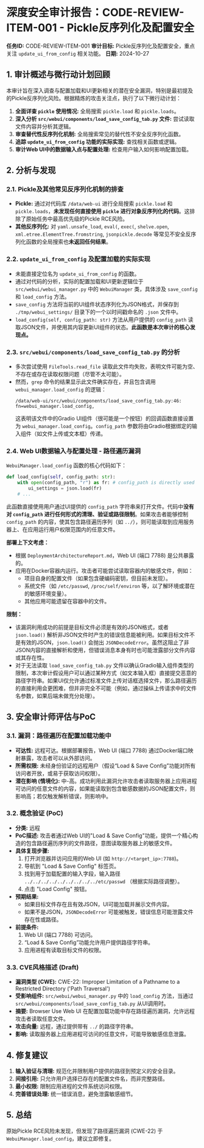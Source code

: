 # 深度安全审计报告：CODE-REVIEW-ITEM-001 - Pickle反序列化及配置安全

**任务ID:** CODE-REVIEW-ITEM-001
**审计目标:** Pickle反序列化及配置安全，重点关注 `update_ui_from_config` 相关功能。
**日期:** 2024-10-27

## 1. 审计概述与微行动计划回顾

本审计旨在深入调查与配置加载和UI更新相关的潜在安全漏洞，特别是最初提及的Pickle反序列化风险。根据精炼的攻击关注点，执行了以下微行动计划：

1.  **全面详查 `pickle` 使用情况:** 全局搜索 `pickle.load` 和 `pickle.loads`。
2.  **深入分析 `src/webui/components/load_save_config_tab.py` 文件:** 尝试读取文件内容并分析其逻辑。
3.  **审查替代性反序列化机制:** 全局搜索常见的替代性不安全反序列化函数。
4.  **追踪 `update_ui_from_config` 功能的实际实现:** 查找相关函数或逻辑。
5.  **审计Web UI中的数据输入点与配置处理:** 检查用户输入如何影响配置加载。

## 2. 分析与发现

### 2.1. Pickle及其他常见反序列化机制的排查

*   **Pickle:** 通过对代码库 `/data/web-ui` 进行全局搜索 `pickle.load` 和 `pickle.loads`，**未发现任何直接使用 `pickle` 进行对象反序列化的代码**。这排除了原始任务中最高优先级的Pickle RCE风险。
*   **其他反序列化:** 对 `yaml.unsafe_load`, `eval(`, `exec(`, `shelve.open`, `xml.etree.ElementTree.fromstring`, `jsonpickle.decode` 等常见不安全反序列化函数的全局搜索也**未返回任何结果**。

### 2.2. `update_ui_from_config` 及配置加载的实际实现

*   未能直接定位名为 `update_ui_from_config` 的函数。
*   通过对代码的分析，实际的配置加载和UI更新逻辑位于 `src/webui/webui_manager.py` 中的 `WebuiManager` 类，具体涉及 `save_config` 和 `load_config` 方法。
*   `save_config` 方法将当前的UI组件状态序列化为JSON格式，并保存到 `./tmp/webui_settings/` 目录下的一个以时间戳命名的 `.json` 文件中。
*   `load_config(self, config_path: str)` 方法从用户提供的 `config_path` 读取JSON文件，并使用其内容更新UI组件的状态。**此函数是本次审计的核心发现点。**

### 2.3. `src/webui/components/load_save_config_tab.py` 的分析

*   多次尝试使用 `FileTools.read_file` 读取此文件均失败，表明文件可能为空、不存在或存在读取权限问题（尽管不太可能）。
*   然而，`grep` 命令的结果显示此文件确实存在，并且包含调用 `webui_manager.load_config` 的逻辑：
    ```
    /data/web-ui/src/webui/components/load_save_config_tab.py:46:        fn=webui_manager.load_config,
    ```
    这表明该文件中的Gradio UI组件（很可能是一个按钮）的回调函数直接设置为 `webui_manager.load_config`。`config_path` 参数将由Gradio根据绑定的输入组件（如文件上传或文本框）传递。

### 2.4. Web UI数据输入与配置处理 - 路径遍历漏洞

`WebuiManager.load_config` 函数的核心代码如下：
```python
def load_config(self, config_path: str):
    with open(config_path, "r") as fr: # config_path is directly used
        ui_settings = json.load(fr)
    # ...
```
此函数直接使用用户通过UI提供的 `config_path` 字符串来打开文件。代码中**没有对 `config_path` 进行任何形式的清理、验证或路径限制**。如果攻击者能够控制 `config_path` 的内容，使其包含路径遍历序列（如 `../`），则可能读取到应用服务器上、在应用运行用户权限范围内的任意文件。

**部署上下文考虑：**

*   根据 `DeploymentArchitectureReport.md`，Web UI (端口 7788) 是公共暴露的。
*   应用在Docker容器内运行。攻击者可能尝试读取容器内的敏感文件，例如：
    *   项目自身的配置文件（如果包含硬编码密钥，但目前未发现）。
    *   系统文件（如 `/etc/passwd`, `/proc/self/environ` 等，以了解环境或潜在的敏感环境变量）。
    *   其他应用可能遗留在容器中的文件。

**限制：**

*   该漏洞利用成功的前提是目标文件必须是有效的JSON格式，或者 `json.load()` 解析非JSON文件时产生的错误信息能被利用。如果目标文件不是有效的JSON，`json.load()` 会抛出 `JSONDecodeError`。虽然这阻止了非JSON内容的直接解析和使用，但错误消息本身有时也可能泄露部分文件内容或其存在性。
*   对于无法读取 `load_save_config_tab.py` 文件以确认Gradio输入组件类型的限制，本次审计假设用户可以通过某种方式（如文本输入框）直接提交恶意的路径字符串。如果UI仅允许通过标准文件上传对话框选择文件，那么路径遍历的直接利用会更困难，但并非完全不可能（例如，通过操纵上传请求中的文件名参数，如果后端未做充分处理）。

## 3. 安全审计师评估与PoC

### 3.1. 漏洞：路径遍历在配置加载功能中

*   **可达性:** 远程可达。根据部署报告，Web UI (端口 7788) 通过Docker端口映射暴露，攻击者可以从外部访问。
*   **所需权限:** 未经身份验证的远程用户（假设“Load & Save Config”功能对所有访问者开放，或易于获取访问权限）。
*   **潜在影响 (情境化):** 中-高。成功利用此漏洞允许攻击者读取服务器上应用进程可访问的任意文件的内容，如果能读取到包含敏感数据的JSON配置文件，则影响高；若仅触发解析错误，则影响中。

### 3.2. 概念验证 (PoC)

*   **分类:** 远程
*   **PoC描述:** 攻击者通过Web UI的"Load & Save Config"功能，提供一个精心构造的包含路径遍历序列的文件路径，意图读取服务器上的敏感文件。
*   **具体复现步骤:**
    1.  打开浏览器并访问应用的Web UI (如 `http://<target_ip>:7788`)。
    2.  导航到 "Load & Save Config" 标签页。
    3.  找到用于加载配置的输入字段，输入路径 `../../../../../../../../../etc/passwd` （根据实际路径调整）。
    4.  点击 "Load Config" 按钮。
*   **预期结果:**
    *   如果目标文件存在且有效JSON，UI可能加载并展示文件内容。
    *   如果不是JSON，`JSONDecodeError` 可能被触发，错误信息可能泄露文件存在性或路径。
*   **前提条件:**
    1.  Web UI (端口 7788) 可访问。
    2.  “Load & Save Config”功能允许用户提供路径字符串。
    3.  应用进程有读取目标文件的权限。

### 3.3. CVE风格描述 (Draft)

*   **漏洞类型 (CWE):** CWE-22: Improper Limitation of a Pathname to a Restricted Directory ('Path Traversal')
*   **受影响组件:** `src/webui/webui_manager.py` 中的 `load_config` 方法，当通过 `src/webui/components/load_save_config_tab.py` 从UI调用时。
*   **摘要:** Browser Use Web UI 在配置加载功能中存在路径遍历漏洞，允许远程攻击者读取任意文件。
*   **攻击向量:** 远程，通过提供带有 `../` 的路径字符串。
*   **影响:** 读取服务器上应用进程可访问的任意文件，可能导致敏感信息泄露。

## 4. 修复建议

1.  **输入验证与清理:** 规范化并限制用户提供的路径到预定义的安全目录。
2.  **间接引用:** 只允许用户选择已存在的配置文件名，而非完整路径。
3.  **最小权限:** 限制应用进程的文件系统访问权限。
4.  **完善错误处理:** 统一错误消息，避免泄露敏感细节。

## 5. 总结

原始Pickle RCE风险未发现，但发现了路径遍历漏洞 (CWE-22) 于 `WebuiManager.load_config`，建议立即修复。